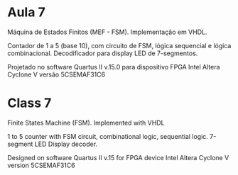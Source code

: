 # Aula 7

Máquina de Estados Finitos (MEF - FSM). Implementação em VHDL.

Contador de 1 a 5 (base 10), com circuito de FSM, lógica sequencial e lógica combinacional. Decodificador para display LED de 7-segmentos.

Projetado no software Quartus II v.15.0 para dispositivo FPGA Intel Altera Cyclone V versão 5CSEMAF31C6

# Class 7

Finite States Machine (FSM). Implemented with VHDL

1 to 5 counter with FSM circuit, combinational logic, sequential logic. 7-segment LED Display decoder.

Designed on software Quartus II v.15 for FPGA device Intel Altera Cyclone V version 5CSEMAF31C6
